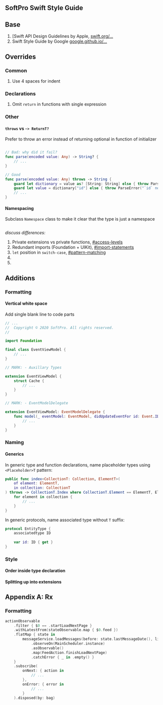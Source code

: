
## SoftPro Swift Style Guide

## Base

1. [Swift API Design Guidelines by Apple, [swift.org/...](https://swift.org/documentation/api-design-guidelines/)
2. Swift Style Guide by Google [google.github.io/...](https://google.github.io/swift/#general-formatting)

## Overrides
### Common
1. Use 4 spaces for indent

### Declarations
1. Omit `return` in functions with single expression



### Other 
#### `throws` vs `-> ReturnT?`
Prefer to throw an error instead of returning optional in function of initializer
```swift

// Bad: why did it fail? 
func parse(encoded value: Any) -> String? {
    // ...
}

// Good
func parse(encoded value: Any) throws -> String {
    guard let dictionary = value as? [String: String] else { throw ParseError("not a dictionary") }
    guard let value = dictionary["id"] else { throw ParseError("`id` not presented") }
    // ...
}
```

#### Namespacing
Subclass `Namespace` class to make it clear that the type is just a namespace
```swift 

```

*discuss differences:*
1. Private extensions vs private functions, [#access-levels](https://google.github.io/swift/#access-levels)
2. Redundant imports (Foundation + UIKit), [#import-statements](https://google.github.io/swift/#import-statements)
3. `let` position in `switch-case`, [#pattern-matching](https://google.github.io/swift/#pattern-matching)
4.
5.

## Additions

### Formatting

#### Vertical white space
Add single blank line to code parts
```swift
// ...
//  Copyright © 2020 SoftPro. All rights reserved.
//

import Foundation

final class EventViewModel {
    // ...
}

// MARK: - Auxillary Types

extension EventViewModel {
    struct Cache {
        // ...
    }
}

// MARK: - EventModelDelegate

extension EventViewModel: EventModelDelegate {
    func model(_ eventModel: EventModel, didUpdateEventFor id: Event.ID) {
        // ...
    }
}
```

### Naming

#### Generics
In generic type and function declarations, name placeholder types using `<Placeholder>T` pattern:
```swift
public func index<CollectionT: Collection, ElementT>(
    of element: ElementT,
    in collection: CollectionT
) throws -> CollectionT.Index where CollectionT.Element == ElementT, ElementT: Equatable {
    for element in collection {
        // ...
    }
}
```

In generic protocols, name associated type without `T` suffix:
```swift
protocol EntityType {
    associatedtype ID
    
    var id: ID { get }
}
```

### Style

#### Order inside type declaration

#### Splitting up into extensions

## Appendix A: Rx

### Formatting
```swift
actionObservable
    .filter { $0 == .startLoadNextPage }
    .withLatestFrom(stateObservable.map { $0.feed })
    .flatMap { state in
        messageService.loadMessages(before: state.lastMessageDate(), limit: state.pageSize)
            .observeOn(MainScheduler.instance)
            .asObservable()
            .map(FeedAction.finishLoadNextPage)
            .catchError { _ in .empty() }
    }
    .subscribe(
        onNext: { action in
            // ...
        },
        onError: { error in
            // ...
        }
    ).disposed(by: bag)
```





